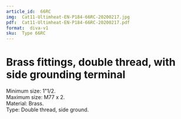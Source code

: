 ```yaml
---
article_id:  66RC
img:  Cat11-Ultimheat-EN-P184-66RC-20200217.jpg
pdf:  Cat11-Ultimheat-EN-P184-66RC-20200217.pdf
format:  diva-v1
sku:  Type 66RC
---
```

# Brass fittings, double thread, with side grounding terminal

Minimum size: 1"1/2.  
Maximum size: M77 x 2.  
Material: Brass.  
Type: Double thread, side ground.  

